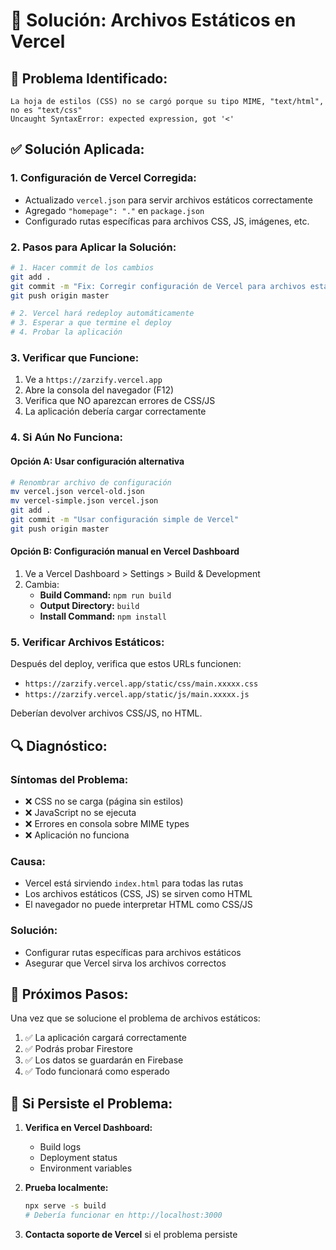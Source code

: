 # 🔧 Solución: Archivos Estáticos en Vercel

## 🚨 **Problema Identificado:**

```
La hoja de estilos (CSS) no se cargó porque su tipo MIME, "text/html", no es "text/css"
Uncaught SyntaxError: expected expression, got '<'
```

## ✅ **Solución Aplicada:**

### 1. **Configuración de Vercel Corregida:**

- Actualizado `vercel.json` para servir archivos estáticos correctamente
- Agregado `"homepage": "."` en `package.json`
- Configurado rutas específicas para archivos CSS, JS, imágenes, etc.

### 2. **Pasos para Aplicar la Solución:**

```bash
# 1. Hacer commit de los cambios
git add .
git commit -m "Fix: Corregir configuración de Vercel para archivos estáticos"
git push origin master

# 2. Vercel hará redeploy automáticamente
# 3. Esperar a que termine el deploy
# 4. Probar la aplicación
```

### 3. **Verificar que Funcione:**

1. Ve a `https://zarzify.vercel.app`
2. Abre la consola del navegador (F12)
3. Verifica que NO aparezcan errores de CSS/JS
4. La aplicación debería cargar correctamente

### 4. **Si Aún No Funciona:**

#### **Opción A: Usar configuración alternativa**

```bash
# Renombrar archivo de configuración
mv vercel.json vercel-old.json
mv vercel-simple.json vercel.json
git add .
git commit -m "Usar configuración simple de Vercel"
git push origin master
```

#### **Opción B: Configuración manual en Vercel Dashboard**

1. Ve a Vercel Dashboard > Settings > Build & Development
2. Cambia:
   - **Build Command:** `npm run build`
   - **Output Directory:** `build`
   - **Install Command:** `npm install`

### 5. **Verificar Archivos Estáticos:**

Después del deploy, verifica que estos URLs funcionen:

- `https://zarzify.vercel.app/static/css/main.xxxxx.css`
- `https://zarzify.vercel.app/static/js/main.xxxxx.js`

Deberían devolver archivos CSS/JS, no HTML.

## 🔍 **Diagnóstico:**

### **Síntomas del Problema:**

- ❌ CSS no se carga (página sin estilos)
- ❌ JavaScript no se ejecuta
- ❌ Errores en consola sobre MIME types
- ❌ Aplicación no funciona

### **Causa:**

- Vercel está sirviendo `index.html` para todas las rutas
- Los archivos estáticos (CSS, JS) se sirven como HTML
- El navegador no puede interpretar HTML como CSS/JS

### **Solución:**

- Configurar rutas específicas para archivos estáticos
- Asegurar que Vercel sirva los archivos correctos

## 📱 **Próximos Pasos:**

Una vez que se solucione el problema de archivos estáticos:

1. ✅ La aplicación cargará correctamente
2. ✅ Podrás probar Firestore
3. ✅ Los datos se guardarán en Firebase
4. ✅ Todo funcionará como esperado

## 🚨 **Si Persiste el Problema:**

1. **Verifica en Vercel Dashboard:**

   - Build logs
   - Deployment status
   - Environment variables

2. **Prueba localmente:**

   ```bash
   npx serve -s build
   # Debería funcionar en http://localhost:3000
   ```

3. **Contacta soporte de Vercel** si el problema persiste
